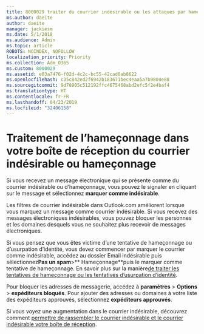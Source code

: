 ```yaml
---
title: 8000029 traiter du courrier indésirable ou les attaques par hameçonnage dans Outlook.com
ms.author: daeite
author: daeite
manager: jackiesm
ms.date: 5/1/2018
ms.audience: Admin
ms.topic: article
ROBOTS: NOINDEX, NOFOLLOW
localization_priority: Priority
ms.collection: Adm_O365
ms.custom: 8000029
ms.assetid: e03a7476-f02d-4c2c-bc55-42cad0ab8622
ms.openlocfilehash: c35c842ed2f6942b183671bec4eaa5a7b9804e88
ms.sourcegitcommit: 9d78905c512192ffc4675468abd2efc5f2e4baf4
ms.translationtype: HT
ms.contentlocale: fr-FR
ms.lasthandoff: 04/23/2019
ms.locfileid: "32406158"
---
```

# <a name="deal-with-spam-or-phishing-scams-in-your-inbox"></a>Traitement de l’hameçonnage dans votre boîte de réception du courrier indésirable ou hameçonnage

Si vous recevez un message électronique qui se présente comme du courrier indésirable ou d’hameçonnage, vous pouvez le signaler en cliquant sur le message et sélectionnez **marquer comme indésirable**. 
  
Les filtres de courrier indésirable dans Outlook.com améliorent lorsque vous marquez un message comme courrier indésirable. Si vous recevez des messages électroniques indésirables, vous pouvez bloquer les personnes et les domaines desquels vous ne souhaitez plus recevoir de messages électroniques.
  
Si vous pensez que vous êtes victime d’une tentative de hameçonnage ou d’usurpation d’identité, vous devez commencer par marquer le courrier comme indésirable, accédez au dossier Email indésirable puis sélectionnez**Pas un spam**\>** Hameçonnage**puis le marquer comme tentative de hameçonnage. En savoir plus sur la manière[de traiter les tentatives de hameçonnage ou les tentatives d’usurpation d’identité](https://go.microsoft.com/fwlink/p/?linkid=873139).
  
Pour bloquer les adresses de messagerie, accédez à **paramètres** \> **Options** \> **expéditeurs bloqués**. Pour ajouter des adresses ou domaines à votre liste des expéditeurs approuvés, sélectionnez **expéditeurs approuvés**. 
  
Si vous voyez une augmentation dans le courrier indésirable, découvrez comment [permettre de rassembler le courrier indésirable et le courrier indésirable votre boîte de réception](https://go.microsoft.com/fwlink/p/?linkid=873140).
  

